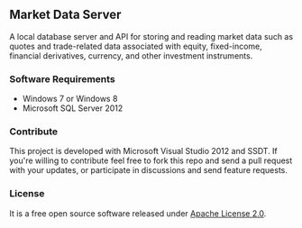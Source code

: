 ## Market Data Server

A local database server and API for storing and reading market data such as quotes and trade-related data associated with equity, fixed-income, financial derivatives, currency, and other investment instruments.

### Software Requirements

 - Windows 7 or Windows 8
 - Microsoft SQL Server 2012

### Contribute

This project is developed with Microsoft Visual Studio 2012 and SSDT. If you're willing to contribute feel free to fork this repo and send a pull request with your updates, or participate in discussions and send feature requests.

### License

It is a free open source software released under [Apache License 2.0](https://github.com/kriasoft/market-data/blob/master/LICENSE.txt).